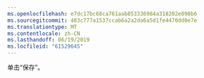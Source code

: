 ```yaml
---
ms.openlocfilehash: e7dc17bc68ca761aab853336984a318202e098b6
ms.sourcegitcommit: 483c777a1537ccab6a2a2da6a5d1fe4470dd0e7e
ms.translationtype: MT
ms.contentlocale: zh-CN
ms.lasthandoff: 06/19/2019
ms.locfileid: "61529645"
---
```

单击“保存”。